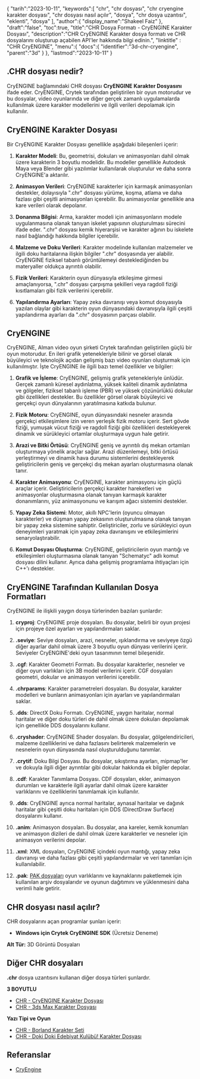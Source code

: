 {
"tarih":"2023-10-11",
   "keywords":[
"chr",
"chr dosyası",
"chr cryengine karakter dosyası",
"chr dosyası nasıl açılır",
"dosya",
"chr dosya uzantısı",
"eklenti",
"dosya"
],
   "author":{
"display_name":"Shakeel Faiz"
},
"draft":"false",
"toc":true,
"title":"CHR Dosya Formatı - CryENGINE Karakter Dosyası",
   "description":"CHR CryENGINE Karakter dosya formatı ve CHR dosyalarını oluşturup açabilen API'ler hakkında bilgi edinin.",
"linktitle" : "CHR CryENGINE",
   "menu":{
      "docs":{
         "identifier":"3d-chr-cryengine",
         "parent":"3d"
}
},
"lastmod":"2023-10-11"
}

## .CHR dosyası nedir?

CryENGINE bağlamındaki CHR dosyası **CryENGINE Karakter Dosyasını** ifade eder. CryENGINE, Crytek tarafından geliştirilen bir oyun motorudur ve bu dosyalar, video oyunlarında ve diğer gerçek zamanlı uygulamalarda kullanılmak üzere karakter modellerini ve ilgili verileri depolamak için kullanılır.

## CryENGINE Karakter Dosyası

Bir CryENGINE Karakter Dosyası genellikle aşağıdaki bileşenleri içerir:

1. **Karakter Modeli**: Bu, geometrisi, dokuları ve animasyonları dahil olmak üzere karakterin 3 boyutlu modelidir. Bu modeller genellikle Autodesk Maya veya Blender gibi yazılımlar kullanılarak oluşturulur ve daha sonra CryENGINE'a aktarılır.
    




















2. **Animasyon Verileri**: CryENGINE karakterler için karmaşık animasyonları destekler, dolayısıyla ".chr" dosyası yürüme, koşma, atlama ve daha fazlası gibi çeşitli animasyonları içerebilir. Bu animasyonlar genellikle ana kare verileri olarak depolanır.
    




















3. **Donanma Bilgisi**: Arma, karakter modeli için animasyonların modele uygulanmasına olanak tanıyan iskelet yapısının oluşturulması sürecini ifade eder. ".chr" dosyası kemik hiyerarşisi ve karakter ağının bu iskelete nasıl bağlandığı hakkında bilgiler içerebilir.
    




















4. **Malzeme ve Doku Verileri**: Karakter modelinde kullanılan malzemeler ve ilgili doku haritalarına ilişkin bilgiler ".chr" dosyasında yer alabilir. CryENGINE fiziksel tabanlı görüntülemeyi desteklediğinden bu materyaller oldukça ayrıntılı olabilir.
    




















5. **Fizik Verileri**: Karakterin oyun dünyasıyla etkileşime girmesi amaçlanıyorsa, ".chr" dosyası çarpışma şekilleri veya ragdoll fiziği kısıtlamaları gibi fizik verilerini içerebilir.
    




















6. **Yapılandırma Ayarları**: Yapay zeka davranışı veya komut dosyasıyla yazılan olaylar gibi karakterin oyun dünyasındaki davranışıyla ilgili çeşitli yapılandırma ayarları da ".chr" dosyasının parçası olabilir.

## CryENGINE

CryENGINE, Alman video oyun şirketi Crytek tarafından geliştirilen güçlü bir oyun motorudur. En ileri grafik yetenekleriyle bilinir ve görsel olarak büyüleyici ve teknolojik açıdan gelişmiş bazı video oyunları oluşturmak için kullanılmıştır. İşte CryENGINE ile ilgili bazı temel özellikler ve bilgiler:

1. **Grafik ve İşleme**: CryENGINE, gelişmiş grafik yetenekleriyle ünlüdür. Gerçek zamanlı küresel aydınlatma, yüksek kaliteli dinamik aydınlatma ve gölgeler, fiziksel tabanlı işleme (PBR) ve yüksek çözünürlüklü dokular gibi özellikleri destekler. Bu özellikler görsel olarak büyüleyici ve gerçekçi oyun dünyalarının yaratılmasına katkıda bulunur.
    




















2. **Fizik Motoru**: CryENGINE, oyun dünyasındaki nesneler arasında gerçekçi etkileşimlere izin veren yerleşik fizik motoru içerir. Sert gövde fiziği, yumuşak vücut fiziği ve ragdoll fiziği gibi özellikleri destekleyerek dinamik ve sürükleyici ortamlar oluşturmaya uygun hale getirir.
    




















3. **Arazi ve Bitki Örtüsü**: CryENGINE geniş ve ayrıntılı dış mekan ortamları oluşturmaya yönelik araçlar sağlar. Arazi düzenlemeyi, bitki örtüsü yerleştirmeyi ve dinamik hava durumu sistemlerini destekleyerek geliştiricilerin geniş ve gerçekçi dış mekan ayarları oluşturmasına olanak tanır.
    




















4. **Karakter Animasyonu**: CryENGINE, karakter animasyonu için güçlü araçlar içerir. Geliştiricilerin gerçekçi karakter hareketleri ve animasyonlar oluşturmasına olanak tanıyan karmaşık karakter donanımlarını, yüz animasyonunu ve karışım ağacı sistemini destekler.
    




















5. **Yapay Zeka Sistemi**: Motor, akıllı NPC'lerin (oyuncu olmayan karakterler) ve düşman yapay zekasının oluşturulmasına olanak tanıyan bir yapay zeka sistemine sahiptir. Geliştiriciler, zorlu ve sürükleyici oyun deneyimleri yaratmak için yapay zeka davranışını ve etkileşimlerini senaryolaştırabilir.
       





















6. **Komut Dosyası Oluşturma**: CryENGINE, geliştiricilerin oyun mantığı ve etkileşimleri oluşturmasına olanak tanıyan "Schematyc" adlı komut dosyası dilini kullanır. Ayrıca daha gelişmiş programlama ihtiyaçları için C++'ı destekler.

## CryENGINE Tarafından Kullanılan Dosya Formatları

CryENGINE ile ilişkili yaygın dosya türlerinden bazıları şunlardır:

1. **cryproj**: CryENGINE proje dosyaları. Bu dosyalar, belirli bir oyun projesi için projeye özel ayarları ve yapılandırmaları saklar.
    




















2. **.seviye**: Seviye dosyaları, arazi, nesneler, ışıklandırma ve seviyeye özgü diğer ayarlar dahil olmak üzere 3 boyutlu oyun dünyası verilerini içerir. Seviyeler CryENGINE'deki oyun tasarımının temel bileşenidir.
    




















3. **.cgf**: Karakter Geometri Formatı. Bu dosyalar karakterler, nesneler ve diğer oyun varlıkları için 3B model verilerini içerir. CGF dosyaları geometri, dokular ve animasyon verilerini içerebilir.
    




















4. **.chrparams**: Karakter parametreleri dosyaları. Bu dosyalar, karakter modelleri ve bunların animasyonları için ayarları ve yapılandırmaları saklar.
    




















5. **.dds**: DirectX Doku Formatı. CryENGINE, yaygın haritalar, normal haritalar ve diğer doku türleri de dahil olmak üzere dokuları depolamak için genellikle DDS dosyalarını kullanır.
    




















6. **.cryshader**: CryENGINE Shader dosyaları. Bu dosyalar, gölgelendiricileri, malzeme özelliklerini ve daha fazlasını belirterek malzemelerin ve nesnelerin oyun dünyasında nasıl oluşturulduğunu tanımlar.
    




















7. **.crytif**: Doku Bilgi Dosyası. Bu dosyalar, sıkıştırma ayarları, mipmap'ler ve dokuyla ilgili diğer ayrıntılar gibi dokular hakkında ek bilgiler depolar.
    




















8. **.cdf**: Karakter Tanımlama Dosyası. CDF dosyaları, ekler, animasyon durumları ve karakterle ilgili ayarlar dahil olmak üzere karakter varlıklarını ve özelliklerini tanımlamak için kullanılır.
    




















9. **.dds**: CryENGINE ayrıca normal haritalar, aynasal haritalar ve dağınık haritalar gibi çeşitli doku haritaları için DDS (DirectDraw Surface) dosyalarını kullanır.
    




















10. **.anim**: Animasyon dosyaları. Bu dosyalar, ana kareler, kemik konumları ve animasyon dizileri de dahil olmak üzere karakterler ve nesneler için animasyon verilerini depolar.
    




















11. **.xml**: XML dosyaları, CryENGINE içindeki oyun mantığı, yapay zeka davranışı ve daha fazlası gibi çeşitli yapılandırmalar ve veri tanımları için kullanılabilir.
    




















12. **.pak**: [PAK dosyaları](/tr/game/pak/) oyun varlıklarını ve kaynaklarını paketlemek için kullanılan arşiv dosyalarıdır ve oyunun dağıtımını ve yüklenmesini daha verimli hale getirir.

## CHR dosyası nasıl açılır?

CHR dosyalarını açan programlar şunları içerir:

- **Windows için Crytek CryENGINE SDK** (Ücretsiz Deneme)

**Alt Tür:** 3D Görüntü Dosyaları

## Diğer CHR dosyaları

**.chr** dosya uzantısını kullanan diğer dosya türleri şunlardır.

**3 BOYUTLU**
- [CHR - CryENGINE Karakter Dosyası](/tr/3d/chr-cryengine/)
- [CHR - 3ds Max Karakter Dosyası](/tr/3d/chr-3ds/)

**Yazı Tipi ve Oyun**
- [CHR - Borland Karakter Seti](/tr/font/chr/)
- [CHR - Doki Doki Edebiyat Kulübü! Karakter Dosyası](/tr/game/chr-doki/)

## Referanslar
- [CryEngine](https://en.wikipedia.org/wiki/CryEngine)

